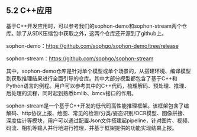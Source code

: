 ## 5.2 C++应用

基于C++开发应用时，可以参考我们的sophon-demo和sophon-stream两个仓库。除了从SDK压缩包中获取之外，这两个仓库还开源到了github上。

sophon-demo：<https://github.com/sophgo/sophon-demo/tree/release>

sophon-stream：<https://github.com/sophgo/sophon-stream>

其中，sophon-demo仓库是针对单个模型或单个场景的，从搭建环境、编译模型到获取推理结果进行全面引导的仓库。其中大部分模型都包含了基于C++和Python语言的例程。用户可以参考其中的C++代码，梳理解码、预处理、推理、后处理的流程，同时起到熟悉bmlib、bmcv接口的作用。

sophon-stream是一个基于C++开发的低代码高性能推理框架。该框架包含了编解码、http协议上报、绘图、常见的检测/分类/姿态识别/OCR模型、图像拼接、深度估计等模块，用户可以通过配置Json文件搭建起pipeline，针对图片、视频、码流、相机等输入并行地进行推理，并基于框架提供的功能实现结果上报。